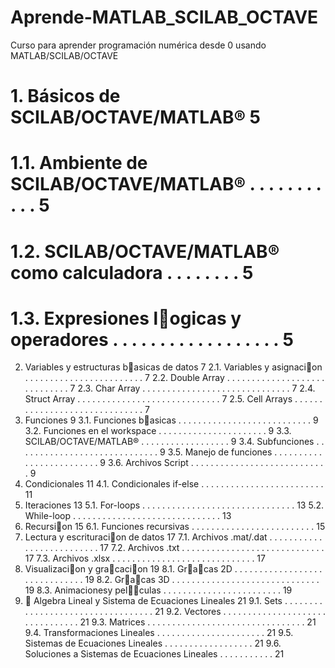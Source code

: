 # Aprende-MATLAB_SCILAB_OCTAVE
 Curso para aprender programación numérica desde 0 usando MATLAB/SCILAB/OCTAVE

# 1. Básicos de SCILAB/OCTAVE/MATLAB® 5
#   1.1. Ambiente de SCILAB/OCTAVE/MATLAB® . . . . . . . . . . . 5
#   1.2. SCILAB/OCTAVE/MATLAB® como calculadora . . . . . . . . 5
#   1.3. Expresiones logicas y operadores . . . . . . . . . . . . . . . . . . 5
2. Variables y estructuras basicas de datos 7
2.1. Variables y asignacion . . . . . . . . . . . . . . . . . . . . . . . . 7
2.2. Double Array . . . . . . . . . . . . . . . . . . . . . . . . . . . . . 7
2.3. Char Array . . . . . . . . . . . . . . . . . . . . . . . . . . . . . . 7
2.4. Struct Array . . . . . . . . . . . . . . . . . . . . . . . . . . . . . 7
2.5. Cell Arrays . . . . . . . . . . . . . . . . . . . . . . . . . . . . . . 7
3. Funciones 9
3.1. Funciones basicas . . . . . . . . . . . . . . . . . . . . . . . . . . . 9
3.2. Funciones en el workspace . . . . . . . . . . . . . . . . . . . . . . 9
3.3. SCILAB/OCTAVE/MATLAB® . . . . . . . . . . . . . . . . . . 9
3.4. Subfunciones . . . . . . . . . . . . . . . . . . . . . . . . . . . . . 9
3.5. Manejo de funciones . . . . . . . . . . . . . . . . . . . . . . . . . 9
3.6. Archivos Script . . . . . . . . . . . . . . . . . . . . . . . . . . . . 9
4. Condicionales 11
4.1. Condicionales if-else . . . . . . . . . . . . . . . . . . . . . . . . . 11
5. Iteraciones 13
5.1. For-loops . . . . . . . . . . . . . . . . . . . . . . . . . . . . . . . 13
5.2. While-loop . . . . . . . . . . . . . . . . . . . . . . . . . . . . . . 13
6. Recursion 15
6.1. Funciones recursivas . . . . . . . . . . . . . . . . . . . . . . . . . 15
7. Lectura y escrituracion de datos 17
7.1. Archivos .mat/.dat . . . . . . . . . . . . . . . . . . . . . . . . . . 17
7.2. Archivos .txt . . . . . . . . . . . . . . . . . . . . . . . . . . . . . 17
7.3. Archivos .xlsx . . . . . . . . . . . . . . . . . . . . . . . . . . . . . 17
8. Visualizacion y gracacion 19
8.1. Gracas 2D . . . . . . . . . . . . . . . . . . . . . . . . . . . . . . 19
8.2. Gracas 3D . . . . . . . . . . . . . . . . . . . . . . . . . . . . . . 19
8.3. Animacionesy pelculas . . . . . . . . . . . . . . . . . . . . . . . . 19
9.  Algebra Lineal y Sistema de Ecuaciones Lineales 21
9.1. Sets . . . . . . . . . . . . . . . . . . . . . . . . . . . . . . . . . . 21
9.2. Vectores . . . . . . . . . . . . . . . . . . . . . . . . . . . . . . . . 21
9.3. Matrices . . . . . . . . . . . . . . . . . . . . . . . . . . . . . . . . 21
9.4. Transformaciones Lineales . . . . . . . . . . . . . . . . . . . . . . 21
9.5. Sistemas de Ecuaciones Lineales . . . . . . . . . . . . . . . . . . 21
9.6. Soluciones a Sistemas de Ecuaciones Lineales . . . . . . . . . . . 21